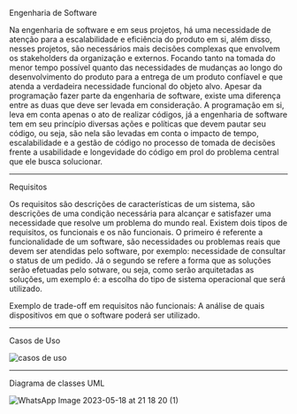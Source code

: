 Engenharia de Software

Na engenharia de software e em seus projetos, há uma necessidade de atenção para a escalabilidade e eficiência do produto em si, além disso, nesses projetos, são necessários mais decisões complexas que envolvem os stakeholders da organização e externos. Focando tanto na tomada do menor tempo possível quanto das necessidades de mudanças ao longo do desenvolvimento do produto para a entrega de um produto confíavel e que atenda a verdadeira necessidade funcional do objeto alvo.
Apesar da programação fazer parte da engenharia de software, existe uma diferença entre as duas que deve ser levada em consideração. A programação em si, leva em conta apenas o ato de realizar códigos, já a engenharia de software tem em seu princípio diversas ações e políticas que devem pautar seu código, ou seja, são nela são levadas em conta o impacto de tempo, escalabilidade e a gestão de código no processo de tomada de decisões frente a usabilidade e longevidade do código em prol do problema central que ele busca solucionar.

_____________________________________________________________________________________________________________________________
Requisitos 

Os requisitos são descrições de características de um sistema, são descrições de uma condição necessária para alcançar e satisfazer uma necessidade que resolve um problema do mundo real.
Existem dois tipos de requisitos, os funcionais e os não funcionais. O primeiro é referente a funcionalidade de um software, são necessidades ou problemas reais que devem ser atendidas pelo software, por exemplo: necessidade de consultar o status de um pedido. Já o segundo se refere a forma que as soluções serão efetuadas pelo sotware, ou seja, como serão arquitetadas as soluções, um exemplo é: a escolha do tipo de sistema operacional que será utilizado.

Exemplo de trade-off em requisitos não funcionais: A análise de quais dispositivos em que o software poderá ser utilizado.
_______________________________________________________________________________________________________________________________

Casos de Uso

![casos de uso](https://github.com/Cauana/bertoti/assets/77700346/45f29b06-0060-46e7-9b5b-46aada5a8992)

______________________________________________________________________________________________________________________________

Diagrama de classes UML 

![WhatsApp Image 2023-05-18 at 21 18 20 (1)](https://github.com/Cauana/bertoti/assets/77700346/d96c805a-7fe0-452b-800c-ea6352175325)
